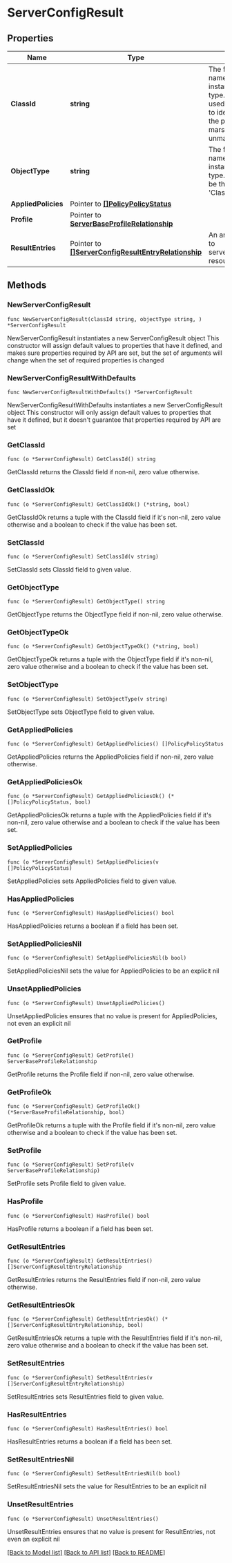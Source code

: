 # ServerConfigResult

## Properties

Name | Type | Description | Notes
------------ | ------------- | ------------- | -------------
**ClassId** | **string** | The fully-qualified name of the instantiated, concrete type. This property is used as a discriminator to identify the type of the payload when marshaling and unmarshaling data. | [default to "server.ConfigResult"]
**ObjectType** | **string** | The fully-qualified name of the instantiated, concrete type. The value should be the same as the &#39;ClassId&#39; property. | [default to "server.ConfigResult"]
**AppliedPolicies** | Pointer to [**[]PolicyPolicyStatus**](PolicyPolicyStatus.md) |  | [optional] 
**Profile** | Pointer to [**ServerBaseProfileRelationship**](ServerBaseProfileRelationship.md) |  | [optional] 
**ResultEntries** | Pointer to [**[]ServerConfigResultEntryRelationship**](ServerConfigResultEntryRelationship.md) | An array of relationships to serverConfigResultEntry resources. | [optional] 

## Methods

### NewServerConfigResult

`func NewServerConfigResult(classId string, objectType string, ) *ServerConfigResult`

NewServerConfigResult instantiates a new ServerConfigResult object
This constructor will assign default values to properties that have it defined,
and makes sure properties required by API are set, but the set of arguments
will change when the set of required properties is changed

### NewServerConfigResultWithDefaults

`func NewServerConfigResultWithDefaults() *ServerConfigResult`

NewServerConfigResultWithDefaults instantiates a new ServerConfigResult object
This constructor will only assign default values to properties that have it defined,
but it doesn't guarantee that properties required by API are set

### GetClassId

`func (o *ServerConfigResult) GetClassId() string`

GetClassId returns the ClassId field if non-nil, zero value otherwise.

### GetClassIdOk

`func (o *ServerConfigResult) GetClassIdOk() (*string, bool)`

GetClassIdOk returns a tuple with the ClassId field if it's non-nil, zero value otherwise
and a boolean to check if the value has been set.

### SetClassId

`func (o *ServerConfigResult) SetClassId(v string)`

SetClassId sets ClassId field to given value.


### GetObjectType

`func (o *ServerConfigResult) GetObjectType() string`

GetObjectType returns the ObjectType field if non-nil, zero value otherwise.

### GetObjectTypeOk

`func (o *ServerConfigResult) GetObjectTypeOk() (*string, bool)`

GetObjectTypeOk returns a tuple with the ObjectType field if it's non-nil, zero value otherwise
and a boolean to check if the value has been set.

### SetObjectType

`func (o *ServerConfigResult) SetObjectType(v string)`

SetObjectType sets ObjectType field to given value.


### GetAppliedPolicies

`func (o *ServerConfigResult) GetAppliedPolicies() []PolicyPolicyStatus`

GetAppliedPolicies returns the AppliedPolicies field if non-nil, zero value otherwise.

### GetAppliedPoliciesOk

`func (o *ServerConfigResult) GetAppliedPoliciesOk() (*[]PolicyPolicyStatus, bool)`

GetAppliedPoliciesOk returns a tuple with the AppliedPolicies field if it's non-nil, zero value otherwise
and a boolean to check if the value has been set.

### SetAppliedPolicies

`func (o *ServerConfigResult) SetAppliedPolicies(v []PolicyPolicyStatus)`

SetAppliedPolicies sets AppliedPolicies field to given value.

### HasAppliedPolicies

`func (o *ServerConfigResult) HasAppliedPolicies() bool`

HasAppliedPolicies returns a boolean if a field has been set.

### SetAppliedPoliciesNil

`func (o *ServerConfigResult) SetAppliedPoliciesNil(b bool)`

 SetAppliedPoliciesNil sets the value for AppliedPolicies to be an explicit nil

### UnsetAppliedPolicies
`func (o *ServerConfigResult) UnsetAppliedPolicies()`

UnsetAppliedPolicies ensures that no value is present for AppliedPolicies, not even an explicit nil
### GetProfile

`func (o *ServerConfigResult) GetProfile() ServerBaseProfileRelationship`

GetProfile returns the Profile field if non-nil, zero value otherwise.

### GetProfileOk

`func (o *ServerConfigResult) GetProfileOk() (*ServerBaseProfileRelationship, bool)`

GetProfileOk returns a tuple with the Profile field if it's non-nil, zero value otherwise
and a boolean to check if the value has been set.

### SetProfile

`func (o *ServerConfigResult) SetProfile(v ServerBaseProfileRelationship)`

SetProfile sets Profile field to given value.

### HasProfile

`func (o *ServerConfigResult) HasProfile() bool`

HasProfile returns a boolean if a field has been set.

### GetResultEntries

`func (o *ServerConfigResult) GetResultEntries() []ServerConfigResultEntryRelationship`

GetResultEntries returns the ResultEntries field if non-nil, zero value otherwise.

### GetResultEntriesOk

`func (o *ServerConfigResult) GetResultEntriesOk() (*[]ServerConfigResultEntryRelationship, bool)`

GetResultEntriesOk returns a tuple with the ResultEntries field if it's non-nil, zero value otherwise
and a boolean to check if the value has been set.

### SetResultEntries

`func (o *ServerConfigResult) SetResultEntries(v []ServerConfigResultEntryRelationship)`

SetResultEntries sets ResultEntries field to given value.

### HasResultEntries

`func (o *ServerConfigResult) HasResultEntries() bool`

HasResultEntries returns a boolean if a field has been set.

### SetResultEntriesNil

`func (o *ServerConfigResult) SetResultEntriesNil(b bool)`

 SetResultEntriesNil sets the value for ResultEntries to be an explicit nil

### UnsetResultEntries
`func (o *ServerConfigResult) UnsetResultEntries()`

UnsetResultEntries ensures that no value is present for ResultEntries, not even an explicit nil

[[Back to Model list]](../README.md#documentation-for-models) [[Back to API list]](../README.md#documentation-for-api-endpoints) [[Back to README]](../README.md)


